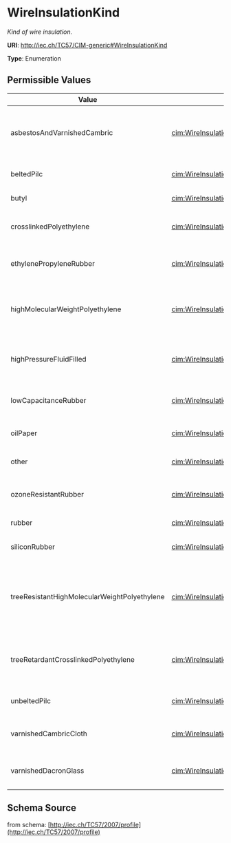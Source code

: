 # WireInsulationKind

_Kind of wire insulation._

**URI**: http://iec.ch/TC57/CIM-generic#WireInsulationKind

**Type**: Enumeration

## Permissible Values

| Value | Meaning | Description |
| --- | --- | --- |
| asbestosAndVarnishedCambric | [cim:WireInsulationKind.asbestosAndVarnishedCambric](http://iec.ch/TC57/CIM-generic#WireInsulationKind.asbestosAndVarnishedCambric) | Asbestos and varnished cambric wire insulation. |
| beltedPilc | [cim:WireInsulationKind.beltedPilc](http://iec.ch/TC57/CIM-generic#WireInsulationKind.beltedPilc) | Belted pilc wire insulation. |
| butyl | [cim:WireInsulationKind.butyl](http://iec.ch/TC57/CIM-generic#WireInsulationKind.butyl) | Butyl wire insulation. |
| crosslinkedPolyethylene | [cim:WireInsulationKind.crosslinkedPolyethylene](http://iec.ch/TC57/CIM-generic#WireInsulationKind.crosslinkedPolyethylene) | Crosslinked polyethylene wire insulation. |
| ethylenePropyleneRubber | [cim:WireInsulationKind.ethylenePropyleneRubber](http://iec.ch/TC57/CIM-generic#WireInsulationKind.ethylenePropyleneRubber) | Ethylene propylene rubber wire insulation. |
| highMolecularWeightPolyethylene | [cim:WireInsulationKind.highMolecularWeightPolyethylene](http://iec.ch/TC57/CIM-generic#WireInsulationKind.highMolecularWeightPolyethylene) | High nolecular weight polyethylene wire insulation. |
| highPressureFluidFilled | [cim:WireInsulationKind.highPressureFluidFilled](http://iec.ch/TC57/CIM-generic#WireInsulationKind.highPressureFluidFilled) | High pressure fluid filled wire insulation. |
| lowCapacitanceRubber | [cim:WireInsulationKind.lowCapacitanceRubber](http://iec.ch/TC57/CIM-generic#WireInsulationKind.lowCapacitanceRubber) | Low capacitance rubber wire insulation. |
| oilPaper | [cim:WireInsulationKind.oilPaper](http://iec.ch/TC57/CIM-generic#WireInsulationKind.oilPaper) | Oil paper wire insulation. |
| other | [cim:WireInsulationKind.other](http://iec.ch/TC57/CIM-generic#WireInsulationKind.other) | Other kind of wire insulation. |
| ozoneResistantRubber | [cim:WireInsulationKind.ozoneResistantRubber](http://iec.ch/TC57/CIM-generic#WireInsulationKind.ozoneResistantRubber) | Ozone resistant rubber wire insulation. |
| rubber | [cim:WireInsulationKind.rubber](http://iec.ch/TC57/CIM-generic#WireInsulationKind.rubber) | Rubber wire insulation. |
| siliconRubber | [cim:WireInsulationKind.siliconRubber](http://iec.ch/TC57/CIM-generic#WireInsulationKind.siliconRubber) | Silicon rubber wire insulation. |
| treeResistantHighMolecularWeightPolyethylene | [cim:WireInsulationKind.treeResistantHighMolecularWeightPolyethylene](http://iec.ch/TC57/CIM-generic#WireInsulationKind.treeResistantHighMolecularWeightPolyethylene) | Tree resistant high molecular weight polyethylene wire insulation. |
| treeRetardantCrosslinkedPolyethylene | [cim:WireInsulationKind.treeRetardantCrosslinkedPolyethylene](http://iec.ch/TC57/CIM-generic#WireInsulationKind.treeRetardantCrosslinkedPolyethylene) | Tree retardant crosslinked polyethylene wire insulation. |
| unbeltedPilc | [cim:WireInsulationKind.unbeltedPilc](http://iec.ch/TC57/CIM-generic#WireInsulationKind.unbeltedPilc) | Unbelted pilc wire insulation. |
| varnishedCambricCloth | [cim:WireInsulationKind.varnishedCambricCloth](http://iec.ch/TC57/CIM-generic#WireInsulationKind.varnishedCambricCloth) | Varnished cambric cloth wire insulation. |
| varnishedDacronGlass | [cim:WireInsulationKind.varnishedDacronGlass](http://iec.ch/TC57/CIM-generic#WireInsulationKind.varnishedDacronGlass) | Varnished dacron glass wire insulation. |
## Schema Source

from schema: [http://iec.ch/TC57/2007/profile](http://iec.ch/TC57/2007/profile)
